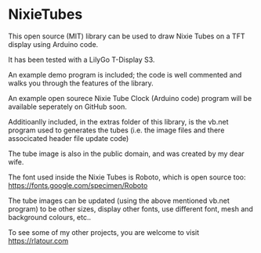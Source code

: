# NixieTubes

This open source (MIT) library can be used to draw Nixie Tubes on a TFT display using Arduino code.

It has been tested with a LilyGo T-Display S3.

An example demo program is included; the code is well commented and walks you through the features of the library.

An example open sourece Nixie Tube Clock (Arduino code) program will be available seperately on GitHub soon.

Additioanlly included, in the extras folder of this library, is the vb.net program used to generates the tubes (i.e. the image files and there associcated header file update code)

The tube image is also in the public domain, and was created by my dear wife.

The font used inside the Nixie Tubes is Roboto, which is open source too: https://fonts.google.com/specimen/Roboto

The tube images can be updated (using the above mentioned vb.net program) to be other sizes, display other fonts, use different font, mesh and background colours, etc..

To see some of my other projects, you are welcome to visit https://rlatour.com
